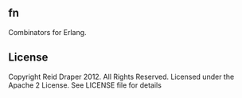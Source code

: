 ## fn

Combinators for Erlang.

## License

Copyright Reid Draper 2012. All Rights Reserved.
Licensed under the Apache 2 License. See LICENSE
file for details
